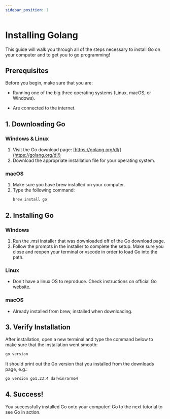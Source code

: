 ```yaml
---
sidebar_position: 1
---
```



# Installing Golang

This guide will walk you through all of the steps necessary to install Go on your computer and to get you to go programming!

## Prerequisites

Before you begin, make sure that you are:

- Running one of the big three operating systems (Linux, macOS, or Windows).

- Are connected to the internet.

## 1. Downloading Go

### Windows & Linux

1. Visit the Go download page: [https://golang.org/dl/](https://golang.org/dl/)
2. Download the appropriate installation file for your operating system.

### macOS

1. Make sure you have brew installed on your computer.
2. Type the following command:
   ```bash
   brew install go
   ```

## 2. Installing Go

### Windows

1. Run the .msi installer that was downloaded off of the Go download page.
2. Follow the prompts in the installer to complete the setup. Make sure you close and reopen your terminal or vscode in order to load Go into the path.

### Linux

- Don't have a linux OS to reproduce. Check instructions on official Go website.

### macOS

- Already installed from brew, installed when downloading.

## 3. Verify Installation

After installation, open a new terminal and type the command below to make sure that the installation went smooth:

```bash
go version
```

It should print out the Go version that you installed from the downloads page, e.g.:

```bash
go version go1.23.4 darwin/arm64
```

## 4. Success!

You successfully installed Go onto your computer! Go to the next tutorial to see Go in action.

